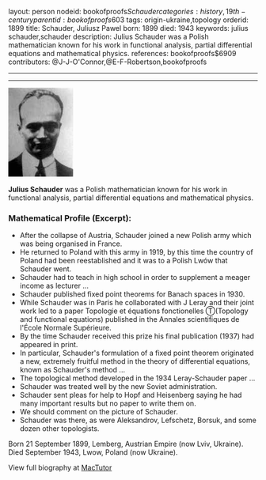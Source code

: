 layout: person
nodeid: bookofproofs$Schauder
categories: history,19th-century
parentid: bookofproofs$603
tags: origin-ukraine,topology
orderid: 1899
title: Schauder, Juliusz Pawel
born: 1899
died: 1943
keywords: julius schauder,schauder
description: Julius Schauder was a Polish mathematician known for his work in functional analysis, partial differential equations and mathematical physics.
references: bookofproofs$6909
contributors: @J-J-O'Connor,@E-F-Robertson,bookofproofs

---



---

![Schauder.jpg](https://github.com/bookofproofs/bookofproofs.github.io/blob/main/_sources/_assets/images/portraits/Schauder.jpg?raw=true)

**Julius Schauder** was a Polish mathematician known for his work in functional analysis, partial differential equations and mathematical physics.

### Mathematical Profile (Excerpt):
* After the collapse of Austria, Schauder joined a new Polish army which was being organised in France.
* He returned to Poland with this army in 1919, by this time the country of Poland had been reestablished and it was to a Polish Lwów that Schauder went.
* Schauder had to teach in high school in order to supplement a meager income as lecturer ...
* Schauder published fixed point theorems for Banach spaces in 1930.
* While Schauder was in Paris he collaborated with J Leray and their joint work led to a paper Topologie et équations fonctionelles Ⓣ(Topology and functional equations) published in the Annales scientifiques de l'École Normale Supérieure.
* By the time Schauder received this prize his final publication (1937) had appeared in print.
* In particular, Schauder's formulation of a fixed point theorem originated a new, extremely fruitful method in the theory of differential equations, known as Schauder's method ...
* The topological method developed in the 1934 Leray-Schauder paper ...
* Schauder was treated well by the new Soviet administration.
* Schauder sent pleas for help to Hopf and Heisenberg saying he had many important results but no paper to write them on.
* We should comment on the picture of Schauder.
* Schauder was there, as were Aleksandrov, Lefschetz, Borsuk, and some dozen other topologists.

Born 21 September 1899, Lemberg, Austrian Empire (now Lviv, Ukraine). Died September 1943, Lwow, Poland (now Ukraine).

View full biography at [MacTutor](https://mathshistory.st-andrews.ac.uk/Biographies/Schauder/)
